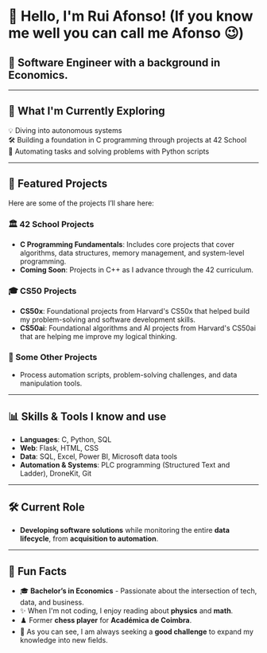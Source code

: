 # 👋 Hello, I'm Rui Afonso! (If you know me well you can call me Afonso 😉)
## 🌱 Software Engineer with a background in Economics.

---

## 🔧 What I'm Currently Exploring

💡 Diving into autonomous systems  
🛠️ Building a foundation in C programming through projects at 42 School  
🤖 Automating tasks and solving problems with Python scripts

---

## 📂 Featured Projects
Here are some of the projects I’ll share here:
### 🏛️ 42 School Projects
- **C Programming Fundamentals**: Includes core projects that cover algorithms, data structures, memory management, and system-level programming.
- **Coming Soon**: Projects in C++ as I advance through the 42 curriculum.

### 🎓 CS50 Projects
- **CS50x**: Foundational projects from Harvard's CS50x that helped build my problem-solving and software development skills.
- **CS50ai**: Foundational algorithms and AI projects from Harvard's CS50ai that are helping me improve my logical thinking.

### 🚀 Some Other Projects
- Process automation scripts, problem-solving challenges, and data manipulation tools.

---

## 📊 Skills & Tools I know and use
- **Languages**: C, Python, SQL
- **Web**: Flask, HTML, CSS
- **Data**: SQL, Excel, Power BI, Microsoft data tools
- **Automation & Systems**: PLC programming (Structured Text and Ladder), DroneKit, Git

---

## 🛠️ Current Role  
- **Developing software solutions** while monitoring the entire **data lifecycle**, from **acquisition to automation**.

---

## 🌱 Fun Facts
- 🎓 **Bachelor’s in Economics** - Passionate about the intersection of tech, data, and business.
- ✨ When I'm not coding, I enjoy reading about **physics** and **math**.
- ♟️ Former **chess player** for **Académica de Coimbra**.
- 💪 As you can see, I am always seeking a **good challenge** to expand my knowledge into new fields.
